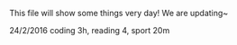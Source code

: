 This file will show some things very day!
We are updating~

24/2/2016 coding 3h, reading 4, sport 20m
